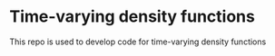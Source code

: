 # Time-varying density functions
This repo is used to develop code for time-varying density functions
